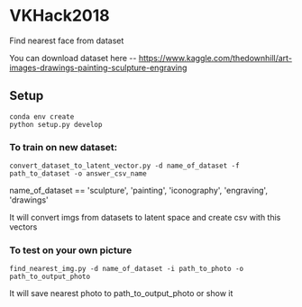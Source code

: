 # VKHack2018

Find nearest face from dataset

You can download dataset here -- https://www.kaggle.com/thedownhill/art-images-drawings-painting-sculpture-engraving

## Setup

```
conda env create
python setup.py develop
```

### To train on new dataset:

```
convert_dataset_to_latent_vector.py -d name_of_dataset -f path_to_dataset -o answer_csv_name 
```

name_of_dataset == 'sculpture', 'painting', 'iconography', 'engraving', 'drawings'

It will convert imgs from datasets to latent space and create csv with this vectors

### To test on your own picture

```
find_nearest_img.py -d name_of_dataset -i path_to_photo -o path_to_output_photo 
```

It will save nearest photo to path_to_output_photo or show it
